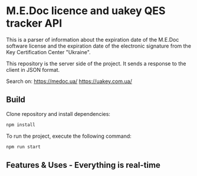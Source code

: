 # M.E.Doc licence and uakey QES tracker API
This is a parser of information about the expiration date of the M.E.Doc software license and the expiration date of the electronic signature from the Key Certification Center "Ukraine".

This repository is the server side of the project. It sends a response to the client in JSON format.

Search on:
https://medoc.ua/
https://uakey.com.ua/
## Build
Clone repository and install dependencies:
```bash
npm install
```
To run the project, execute the following command:
```bash
npm run start
```
## Features & Uses - Everything is real-time
